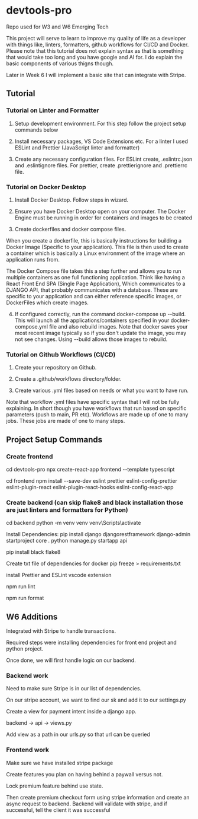 # devtools-pro

Repo used for W3 and W6 Emerging Tech

This project will serve to learn to improve my quality of life as a developer with things like, linters, formatters, github workflows for CI/CD and Docker. Please note that this tutorial does not explain syntax as that is something that would take too long and you have google and AI for. I do explain the basic components of various thigns though.

Later in Week 6 I will implement a basic site that can integrate with Stripe.

## Tutorial

### Tutorial on Linter and Formatter

1. Setup development environment. For this step follow the project setup commands below

2. Install necessary packages, VS Code Extensions etc. For a linter I used ESLint and Prettier (JavaScript linter and formatter)

3. Create any necessary configuration files. For ESLint create, .eslintrc.json and .eslintignore files. For prettier, create .prettierignore and .prettierrc file.

### Tutorial on Docker Desktop

1. Install Docker Desktop. Follow steps in wizard.

2. Ensure you have Docker Desktop open on your computer. The Docker Engine must be running in order for containers and images to be created

3. Create dockerfiles and docker compose files.

When you create a dockerfile, this is basically instructions for building a Docker Image (Specific to your application). This file is then used to create a container which is basically a Linux environment of the image where an application runs from.

The Docker Compose file takes this a step further and allows you to run multiple containers as one full functioning application. Think like having a React Front End SPA (Single Page Application), Which communicates to a DJANGO API, that probably communicates with a database. These are specific to your application and can either reference specific images, or DockerFiles which create images.

4. If configured correctly, run the command docker-compose up --build. This will launch all the applications/containers specified in your docker-compose.yml file and also rebuild images. Note that docker saves your most recent image typically so if you don't update the image, you may not see changes. Using --build allows those images to rebuild.

### Tutorial on Github Workflows (CI/CD)

1. Create your repository on Github.

2. Create a .github/workflows directory/folder.

3. Create various .yml files based on needs or what you want to have run.

Note that workflow .yml files have specific syntax that I will not be fully explaining. In short though you have workflows that run based on specific parameters (push to main, PR etc). Workflows are made up of one to many jobs. These jobs are made of one to many steps.

## Project Setup Commands

### Create frontend

cd devtools-pro
npx create-react-app frontend --template typescript

cd frontend
npm install --save-dev eslint prettier eslint-config-prettier eslint-plugin-react eslint-plugin-react-hooks eslint-config-react-app

### Create backend (can skip flake8 and black installation those are just linters and formatters for Python)

cd backend
python -m venv venv
venv\Scripts\activate

Install Dependencies:
pip install django djangorestframework
django-admin startproject core .
python manage.py startapp api

pip install black flake8

Create txt file of dependencies for docker
pip freeze > requirements.txt

install Prettier and ESLint vscode extension

npm run lint

npm run format


## W6 Additions

Integrated with Stripe to handle transactions.

Required steps were installing dependencies for front end project and python project.

Once done, we will first handle logic on our backend.

### Backend work

Need to make sure Stripe is in our list of dependencies.

On our stripe account, we want to find our sk and add it to our settings.py

Create a view for payment intent inside a django app.

backend -> api -> views.py

Add view as a path in our urls.py so that url can be queried

### Frontend work

Make sure we have installed stripe package

Create features you plan on having behind a paywall versus not.

Lock premium feature behind use state.

Then create premium checkout form using stripe information and create an async request to backend. Backend will validate with stripe, and if successful, tell the client it was successful